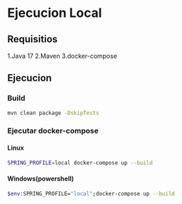 # Ejecucion Local

## Requisitios

1.Java 17
2.Maven
3.docker-compose

## Ejecucion

### Build
```bash
mvn clean package -DskipTests
```

### Ejecutar docker-compose

#### Linux
```bash
SPRING_PROFILE=local docker-compose up --build
```

#### Windows(powershell)
```bash
$env:SPRING_PROFILE="local";docker-compose up --build
```